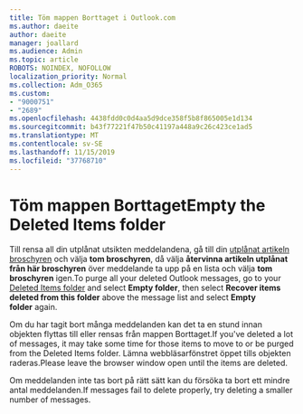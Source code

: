 ```yaml
---
title: Töm mappen Borttaget i Outlook.com
ms.author: daeite
author: daeite
manager: joallard
ms.audience: Admin
ms.topic: article
ROBOTS: NOINDEX, NOFOLLOW
localization_priority: Normal
ms.collection: Adm_O365
ms.custom:
- "9000751"
- "2689"
ms.openlocfilehash: 4438fdd0c0d4aa5d9dce358f5b8f865005e1d134
ms.sourcegitcommit: b43f77221f47b50c41197a448a9c26c423ce1ad5
ms.translationtype: MT
ms.contentlocale: sv-SE
ms.lasthandoff: 11/15/2019
ms.locfileid: "37768710"
---
```

# <a name="empty-the-deleted-items-folder"></a><span data-ttu-id="abd62-102">Töm mappen Borttaget</span><span class="sxs-lookup"><span data-stu-id="abd62-102">Empty the Deleted Items folder</span></span>

<span data-ttu-id="abd62-103">Till rensa all din utplånat utsikten meddelandena, gå till din [utplånat artikeln broschyren](https://outlook.live.com/mail/deleteditems) och välja **tom broschyren**, då välja **återvinna artikeln utplånat från här broschyren** över meddelande ta upp på en lista och välja **tom broschyren** igen.</span><span class="sxs-lookup"><span data-stu-id="abd62-103">To purge all your deleted Outlook messages, go to your [Deleted Items folder](https://outlook.live.com/mail/deleteditems) and select **Empty folder**, then select **Recover items deleted from this folder** above the message list and select **Empty folder** again.</span></span>

<span data-ttu-id="abd62-104">Om du har tagit bort många meddelanden kan det ta en stund innan objekten flyttas till eller rensas från mappen Borttaget.</span><span class="sxs-lookup"><span data-stu-id="abd62-104">If you've deleted a lot of messages, it may take some time for those items to move to or be purged from the Deleted Items folder.</span></span> <span data-ttu-id="abd62-105">Lämna webbläsarfönstret öppet tills objekten raderas.</span><span class="sxs-lookup"><span data-stu-id="abd62-105">Please leave the browser window open until the items are deleted.</span></span>

<span data-ttu-id="abd62-106">Om meddelanden inte tas bort på rätt sätt kan du försöka ta bort ett mindre antal meddelanden.</span><span class="sxs-lookup"><span data-stu-id="abd62-106">If messages fail to delete properly, try deleting a smaller number of messages.</span></span>
